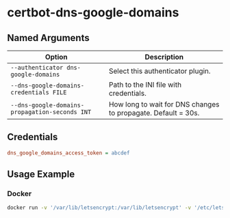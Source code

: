 # certbot-dns-google-domains

## Named Arguments

Option|Description
---|---|
`--authenticator dns-google-domains`|Select this authenticator plugin.
`--dns-google-domains-credentials FILE`|Path to the INI file with credentials.
`--dns-google-domains-propagation-seconds INT`|How long to wait for DNS changes to propagate. Default = 30s.

## Credentials

```.ini
dns_google_domains_access_token = abcdef
```

## Usage Example

### Docker

``` bash
docker run -v '/var/lib/letsencrypt:/var/lib/letsencrypt' -v '/etc/letsencrypt:/etc/letsencrypt' --cap-drop=all ghcr.io/aaomidi/certbot-dns-google-domains:latest certbot certonly --authenticator 'dns-google-domains' --dns-google-domains-credentials '/var/lib/letsencrypt/dns_google_domains_credentials.ini' --no-eff --non-interactive --server 'https://acme-staging-v02.api.letsencrypt.org/directory' --agree-tos --email 'email@example.com' -d 'example.com'
```

